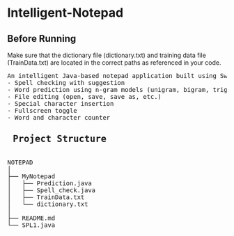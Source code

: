 # Intelligent-Notepad
 <h2> Before Running</h2>
 <p>Make sure that the dictionary file (dictionary.txt) and training data file (TrainData.txt) are located in the
    correct paths as referenced in your code.</p>
 
 <pre>
An intelligent Java-based notepad application built using Swing with features like:
- Spell checking with suggestion
- Word prediction using n-gram models (unigram, bigram, trigram)
- File editing (open, save, save as, etc.)
- Special character insertion
- Fullscreen toggle
- Word and character counter
<h2> Project Structure</h2>
NOTEPAD  
│
├── MyNotepad  
│   ├── Prediction.java  
│   ├── Spell_check.java  
│   ├── TrainData.txt  
│   └── dictionary.txt  
│
├── README.md  
└── SPL1.java  

</pre>
